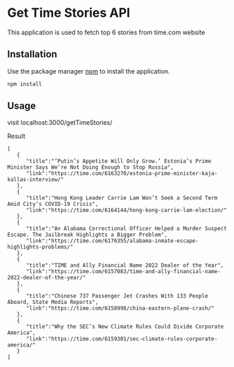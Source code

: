 # Get Time Stories API

This application is used to fetch top 6 stories from time.com website

## Installation

Use the package manager [npm](https://www.npmjs.com/) to install the application.

```bash
npm install
```

## Usage

visit localhost:3000/getTimeStories/

Result

```
[
   {
      "title":"‘Putin’s Appetite Will Only Grow.’ Estonia’s Prime Minister Says We’re Not Doing Enough to Stop Russia",
      "link":"https://time.com/6163270/estonia-prime-minister-kaja-kallas-interview/"
   },
   {
      "title":"Hong Kong Leader Carrie Lam Won’t Seek a Second Term Amid City’s COVID-19 Crisis",
      "link":"https://time.com/6164144/hong-kong-carrie-lam-election/"
   },
   {
      "title":"An Alabama Correctional Officer Helped a Murder Suspect Escape. The Jailbreak Highlights a Bigger Problem",
      "link":"https://time.com/6176355/alabama-inmate-escape-highlights-problems/"
   },
   {
      "title":"TIME and Ally Financial Name 2022 Dealer of the Year",
      "link":"https://time.com/6157083/time-and-ally-financial-name-2022-dealer-of-the-year/"
   },
   {
      "title":"Chinese 737 Passenger Jet Crashes With 133 People Aboard, State Media Reports",
      "link":"https://time.com/6158998/china-eastern-plane-crash/"
   },
   {
      "title":"Why the SEC’s New Climate Rules Could Divide Corporate America",
      "link":"https://time.com/6159301/sec-climate-rules-corporate-america/"
   }
]
```

